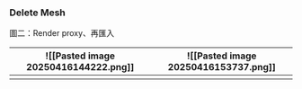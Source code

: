 ### Delete Mesh
圖二：Render proxy、再匯入

| ![[Pasted image 20250416144222.png]] | ![[Pasted image 20250416153737.png]] |
| ------------------------------------ | ------------------------------------ |
|                                      |                                      |

